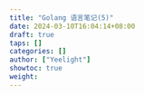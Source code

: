 ```yaml
---
title: "Golang 语言笔记(5)"
date: 2024-03-10T16:04:14+08:00
draft: true
taps: []
categories: []
author: ["Yeelight"]
showtoc: true
weight:
---
```

